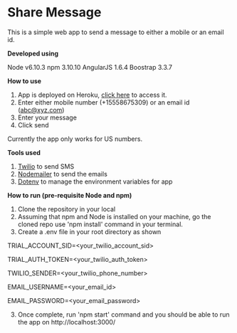 # Share Message

This is a simple web app to send a message to either a mobile or an email id.

**Developed using**

Node v6.10.3
npm 3.10.10
AngularJS 1.6.4
Boostrap 3.3.7

**How to use**

1. App is deployed on Heroku, [click here]() to access it.
2. Enter either mobile number (+15558675309) or an email id (abc@xyz.com)
3. Enter your message
4. Click send

Currently the app only works for US numbers.



**Tools used**

1. [Twilio](https://www.twilio.com/docs/) to send SMS
2. [Nodemailer](https://nodemailer.com/about/) to send the emails
3. [Dotenv](https://www.npmjs.com/package/dotenv) to manage the environment variables for app

**How to run (pre-requisite Node and npm)**

1. Clone the repository in your local
2. Assuming that npm and Node is installed on your machine, go the cloned repo use 'npm install' command in your terminal.
4. Create a .env file in your root directory as shown

TRIAL_ACCOUNT_SID=<your_twilio_account_sid>

TRIAL_AUTH_TOKEN=<your_twilio_auth_token>

TWILIO_SENDER=<your_twilio_phone_number>

EMAIL_USERNAME=<your_email_id>

EMAIL_PASSWORD=<your_email_password>

3. Once complete, run 'npm start' command and you should be able to run the app on http://localhost:3000/














